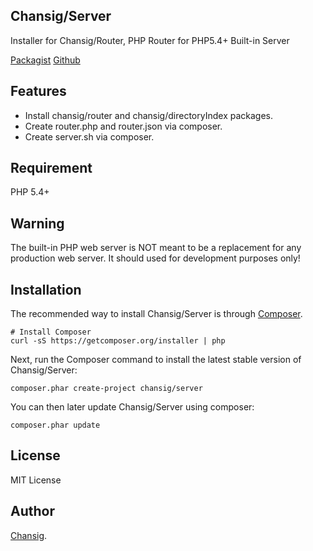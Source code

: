 Chansig/Server
--------------

Installer for Chansig/Router, PHP Router for PHP5.4+ Built-in Server

[Packagist](https://packagist.org/packages/chansig/server)
[Github](https://github.com/Chansig/Server)

## Features

- Install chansig/router and chansig/directoryIndex packages.
- Create router.php and router.json via composer.
- Create server.sh via composer.

## Requirement

PHP 5.4+

## Warning

The built-in PHP web server is NOT meant to be a replacement for any production web server. It should used for development purposes only!

##  Installation

The recommended way to install Chansig/Server is through
[Composer](http://getcomposer.org).


    # Install Composer
    curl -sS https://getcomposer.org/installer | php


Next, run the Composer command to install the latest stable version of Chansig/Server:

    composer.phar create-project chansig/server

You can then later update Chansig/Server using composer:

    composer.phar update

## License

MIT License

## Author

[Chansig](https://github.com/Chansig).